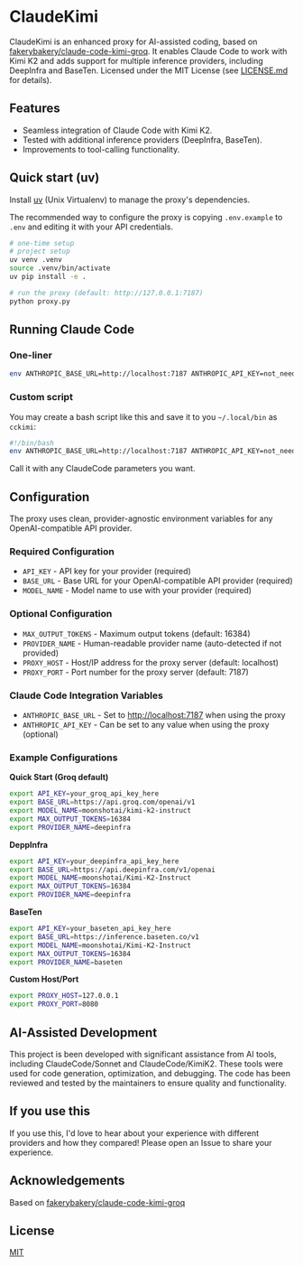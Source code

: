 # ClaudeKimi

ClaudeKimi is an enhanced proxy for AI-assisted coding, based on [fakerybakery/claude-code-kimi-groq](https://github.com/fakerybakery/claude-code-kimi-groq). It enables Claude Code to work with Kimi K2 and adds support for multiple inference providers, including DeepInfra and BaseTen. Licensed under the MIT License (see [LICENSE.md](LICENSE.md) for details).

## Features

- Seamless integration of Claude Code with Kimi K2.
- Tested with additional inference providers (DeepInfra, BaseTen).
- Improvements to tool-calling functionality.

## Quick start (uv)

Install [uv](https://github.com/astral-sh/uv) (Unix Virtualenv) to manage the proxy's dependencies.

The recommended way to configure the proxy is copying `.env.example` to `.env` and editing it with your API credentials.

```bash
# one-time setup
# project setup
uv venv .venv
source .venv/bin/activate
uv pip install -e .

# run the proxy (default: http://127.0.0.1:7187)
python proxy.py

```

## Running Claude Code

### One-liner

```bash
env ANTHROPIC_BASE_URL=http://localhost:7187 ANTHROPIC_API_KEY=not_needed CLAUDE_CODE_MAX_OUTPUT_TOKENS=16384  claude
```

### Custom script

You may create a bash script like this and save it to you `~/.local/bin` as `cckimi`:

```bash
#!/bin/bash
env ANTHROPIC_BASE_URL=http://localhost:7187 ANTHROPIC_API_KEY=not_needed CLAUDE_CODE_MAX_OUTPUT_TOKENS=16384  claude "$@"
```

Call it with any ClaudeCode parameters you want.

## Configuration

The proxy uses clean, provider-agnostic environment variables for any OpenAI-compatible API provider.

### **Required Configuration**

- `API_KEY` - API key for your provider (required)
- `BASE_URL` - Base URL for your OpenAI-compatible API provider (required)
- `MODEL_NAME` - Model name to use with your provider (required)

### **Optional Configuration**

- `MAX_OUTPUT_TOKENS` - Maximum output tokens (default: 16384)
- `PROVIDER_NAME` - Human-readable provider name (auto-detected if not provided)
- `PROXY_HOST` - Host/IP address for the proxy server (default: localhost)
- `PROXY_PORT` - Port number for the proxy server (default: 7187)

### **Claude Code Integration Variables**

- `ANTHROPIC_BASE_URL` - Set to <http://localhost:7187> when using the proxy
- `ANTHROPIC_API_KEY` - Can be set to any value when using the proxy (optional)

### **Example Configurations**

**Quick Start (Groq default)**

```bash
export API_KEY=your_groq_api_key_here
export BASE_URL=https://api.groq.com/openai/v1
export MODEL_NAME=moonshotai/kimi-k2-instruct
export MAX_OUTPUT_TOKENS=16384
export PROVIDER_NAME=deepinfra
```

**DeppInfra**

```bash
export API_KEY=your_deepinfra_api_key_here
export BASE_URL=https://api.deepinfra.com/v1/openai
export MODEL_NAME=moonshotai/Kimi-K2-Instruct
export MAX_OUTPUT_TOKENS=16384
export PROVIDER_NAME=deepinfra
```

**BaseTen**

```bash
export API_KEY=your_baseten_api_key_here
export BASE_URL=https://inference.baseten.co/v1
export MODEL_NAME=moonshotai/Kimi-K2-Instruct
export MAX_OUTPUT_TOKENS=16384
export PROVIDER_NAME=baseten
```

**Custom Host/Port**

```bash
export PROXY_HOST=127.0.0.1
export PROXY_PORT=8080
```

## AI-Assisted Development

This project is been developed with significant assistance from AI tools, including ClaudeCode/Sonnet and ClaudeCode/KimiK2. These tools were used for code generation, optimization, and debugging. The code has been reviewed and tested by the maintainers to ensure quality and functionality.

## If you use this

If you use this, I'd love to hear about your experience with different providers and how they compared! Please open an Issue to share your experience.

## Acknowledgements

Based on [fakerybakery/claude-code-kimi-groq](https://github.com/fakerybakery/claude-code-kimi-groq)

## License

[MIT](LICENSE.md)
